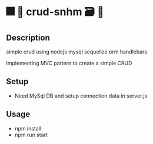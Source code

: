 # 🎆 🎉 crud-snhm 🗃️ 🎉
## Description
simple crud using nodejs mysql sequelize orm handlebars

Implementing MVC pattern to create a simple CRUD

## Setup
- Need MySql DB and setup connection data in server.js

## Usage
- npm install
- npm run start
